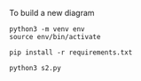 To build a new diagram

```shell
python3 -m venv env
source env/bin/activate

pip install -r requirements.txt 

python3 s2.py
```